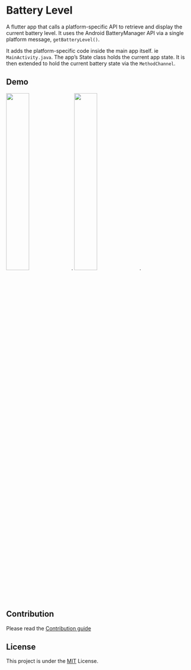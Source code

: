 # Battery Level

A flutter app that calls a platform-specific API to retrieve and display the current battery level. It uses the Android BatteryManager API via a single platform message, ```getBatteryLevel()```. 

It adds the platform-specific code inside the main app itself. ie ```MainActivity.java```. The app’s State class holds the current app state. It is then extended to hold the current battery state via the ```MethodChannel```.

## Demo
<img src="https://user-images.githubusercontent.com/39020723/83734527-cd014700-a657-11ea-9db3-84b2ef3167cd.png" width="35%">.
<img src="https://user-images.githubusercontent.com/39020723/83734545-d25e9180-a657-11ea-98cf-82d15572fbcd.png" width="35%">.

## Contribution 

Please read the [Contribution guide](https://github.com/leonkoech/Battery-Level/blob/master/contributions.md)

## License

This project is under the [MIT](https://github.com/leonkoech/Battery-Level/blob/master/LICENSE) License.


